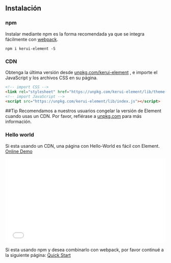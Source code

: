 ## Instalación

### npm

Instalar mediante npm es la forma recomendada ya que se integra fácilmente con [webpack](https://webpack.js.org/).

```shell
npm i kerui-element -S
```

### CDN

Obtenga la última versión desde [unpkg.com/kerui-element](https://unpkg.com/kerui-element/) , e importe el JavaScript y los archivos CSS en su página.

```html
<!-- import CSS -->
<link rel="stylesheet" href="https://unpkg.com/kerui-element/lib/theme-chalk/index.css">
<!-- import JavaScript -->
<script src="https://unpkg.com/kerui-element/lib/index.js"></script>
```

##Tip
Recomendamos a nuestros usuarios congelar la versión de Element cuando usas un CDN. Por favor, refiérase a [unpkg.com](https://unpkg.com) para más información.

### Hello world

Si esta usando un CDN, una página con Hello-World es fácil con Element. [Online Demo](https://codepen.io/bofeng/pen/poaEmJY)

<iframe height="265" style="width: 100%;" scrolling="no" title="Element demo" src="//codepen.io/bofeng/embed/poaEmJY/?height=265&theme-id=light&default-tab=html,result" frameborder="no" allowtransparency="true" allowfullscreen="true">
  See the Pen <a href='https://codepen.io/bofeng/pen/poaEmJY/'>Element demo</a> by hetech
  (<a href='https://codepen.io/bofeng'>@bofeng</a>) on <a href='https://codepen.io'>CodePen</a>.
</iframe>

Si esta usando npm y desea combinarlo con webpack, por favor continué a la siguiente página: [Quick Start](/#/es/component/quickstart)
